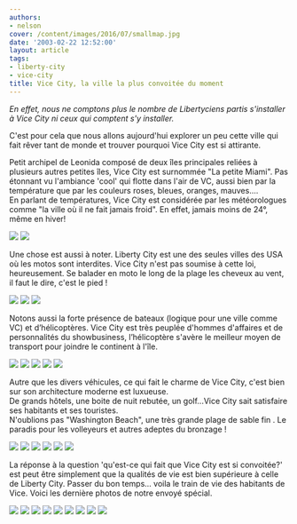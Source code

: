 ```yaml
---
authors:
- nelson
cover: /content/images/2016/07/smallmap.jpg
date: '2003-02-22 12:52:00'
layout: article
tags:
- liberty-city
- vice-city
title: Vice City, la ville la plus convoitée du moment
---
```



_En effet, nous ne comptons plus le nombre de Libertyciens partis s'installer à Vice City ni ceux qui comptent s'y installer._

C'est pour cela que nous allons aujourd'hui explorer un peu cette ville qui fait rêver tant de monde et trouver pourquoi Vice City est si attirante.

Petit archipel de Leonida composé de deux îles principales reliées à plusieurs autres petites îles, Vice City est surnommée "La petite Miami". Pas étonnant vu l'ambiance 'cool' qui flotte dans l'air de VC, aussi bien par la température que par les couleurs roses, bleues, oranges, mauves....  
En parlant de températures, Vice City est considérée par les météorologues comme "la ville où il ne fait jamais froid". En effet, jamais moins de 24°, même en hiver!

![](/content/images/2016/07/smallmap.jpg)
![](/content/images/2016/07/coronat.jpg)

Une chose est aussi à noter. Liberty City est une des seules villes des USA où les motos sont interdites. Vice City n'est pas soumise à cette loi, heureusement. Se balader en moto le long de la plage les cheveux au vent, il faut le dire, c'est le pied !

![](/content/images/2016/07/1wd.jpg)
![](/content/images/2016/07/kisa.jpg)
![](/content/images/2016/07/kisa2.jpg)

Notons aussi la forte présence de bateaux (logique pour une ville comme VC) et d’hélicoptères. Vice City est très peuplée d'hommes d'affaires et de personnalités du showbusiness, l’hélicoptère s'avère le meilleur moyen de transport pour joindre le continent à l'île.

![](/content/images/2016/07/cars_speedboat.jpg)
![](/content/images/2016/07/gtavc_092002_heli2.jpg)
![](/content/images/2016/07/speedboat.jpg)
![](/content/images/2016/07/screen50.jpg)
![](/content/images/2016/07/screenD06.jpg)

Autre que les divers véhicules, ce qui fait le charme de Vice City, c'est bien sur son architecture moderne est luxueuse.  
De grands hôtels, une boite de nuit rebutée, un golf...Vice City sait satisfaire ses habitants et ses touristes.  
N'oublions pas "Washington Beach", une très grande plage de sable fin . Le paradis pour les volleyeurs et autres adeptes du bronzage !

![](/content/images/2016/07/aurinkopalmut.jpg)
![](/content/images/2016/07/etupiha.jpg)
![](/content/images/2016/07/golfcart.jpg)
![](/content/images/2016/07/malibu.jpg)
![](/content/images/2016/07/gtavc_092702_4.jpg)
![](/content/images/2016/07/screenD05.jpg)

La réponse à la question 'qu'est-ce qui fait que Vice City est si convoitée?' est peut être simplement que la qualités de vie est bien supérieure à celle de Liberty City. Passer du bon temps... voila le train de vie des habitants de Vice. Voici les dernière photos de notre envoyé spécial.

![](/content/images/2016/07/silta.jpg)
![](/content/images/2016/07/cars_moped.jpg)
![](/content/images/2016/07/gtavicecity_screen001.jpg)
![](/content/images/2016/07/gtavicecity_screen002.jpg)
![](/content/images/2016/07/maisema.jpg)
![](/content/images/2016/07/rafaels.jpg)
![](/content/images/2016/07/rollerskater.jpg)
![](/content/images/2016/07/screen51.jpg)
![](/content/images/2016/07/korti1.jpg)